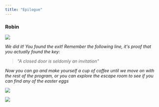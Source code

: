 ```yaml
---
title: "Epilogue"
---
```


### Robin

![](/images/robin-sitting.png)

_We did it! You found the exit! Remember the following line, it's proof that you actually found the key:_

>   _"A closed door is seldomly an invitation"_

_Now you can go and make yourself a cup of coffee until we move on with the rest of the program, or you can explore the escape room to see if you can find any of the easter eggs_

![](https://media4.giphy.com/media/35HTaxVJWzp2QOShct/giphy.gif?cid=ecf05e47wx7gzaz23jhldze1be4et0krxcdtjwhloa30u2ko&rid=giphy.gif)

[![](https://img.shields.io/website?label=Back%20to%20home&style=for-the-badge&up_message=Go%21&url=https%3A%2F%2Fdanielroelfs.com)](/)
